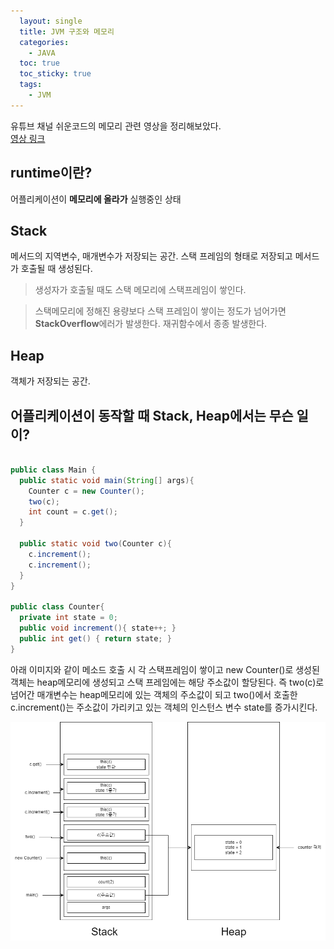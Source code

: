```yaml
---
  layout: single
  title: JVM 구조와 메모리
  categories:
    - JAVA
  toc: true
  toc_sticky: true
  tags:
    - JVM
---
```

유튜브 채널 쉬운코드의 메모리 관련 영상을 정리해보았다. <br />
[영상 링크](https://youtu.be/GIsr_r8XztQ?si=bgMwEM1Ib50GhUnJ "쉬운코드")

## runtime이란?

어플리케이션이 <b>메모리에 올라가</b> 실행중인 상태

## Stack

메서드의 지역변수, 매개변수가 저장되는 공간. 스택 프레임의 형태로 저장되고 메서드가 호출될 때 생성된다.

> 생성자가 호출될 때도 스택 메모리에 스택프레임이 쌓인다.

> 스택메모리에 정해진 용량보다 스택 프레임이 쌓이는 정도가 넘어가면 **StackOverflow**에러가 발생한다. 재귀함수에서 종종 발생한다.


## Heap

객체가 저장되는 공간.

## 어플리케이션이 동작할 때 Stack, Heap에서는 무슨 일이?

```java

public class Main {
  public static void main(String[] args){
    Counter c = new Counter();
    two(c);
    int count = c.get();
  }

  public static void two(Counter c){
    c.increment();
    c.increment();
  }
}

public class Counter{
  private int state = 0;
  public void increment(){ state++; }
  public int get() { return state; }
}

```

아래 이미지와 같이 메소드 호출 시 각 스택프레임이 쌓이고 new Counter()로 생성된 객체는 heap메모리에 생성되고 스택 프레임에는 해당 주소값이 할당된다. 즉 two(c)로 넘어간 매개변수는 heap메모리에 있는 객체의 주소값이 되고 two()에서 호출한 c.increment()는 주소값이 가리키고 있는 객체의 인스턴스 변수 state를 증가시킨다.

<img src="../../assets/img/jvm.drawio.png" />
